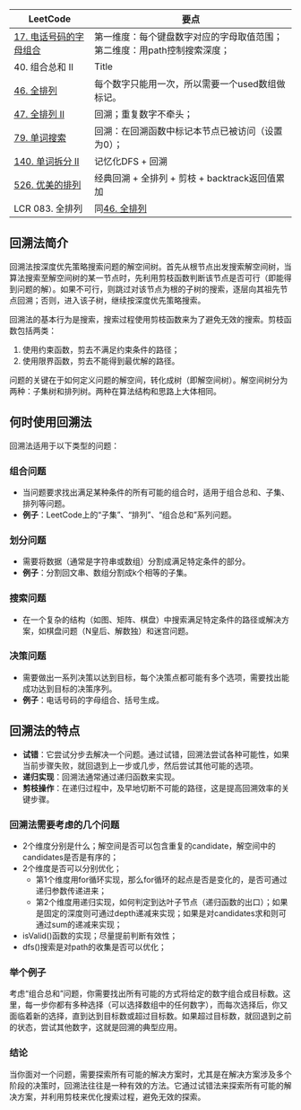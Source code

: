 | LeetCode | 要点 |
| ----------- | ----------- |
| [17. 电话号码的字母组合][github-leetcode-0017] |第一维度：每个键盘数字对应的字母取值范围；第二维度：用path控制搜索深度；|
| 40. 组合总和 II | Title |
|[46. 全排列][github-leetcode-0046]| 每个数字只能用一次，所以需要一个used数组做标记。 |
|[47. 全排列 II][github-leetcode-0047]|回溯；重复数字不牵头；|
|[79. 单词搜索][github-leetcode-0079]|回溯：在回溯函数中标记本节点已被访问（设置为0）；|
|[140. 单词拆分 II][github-leetcode-0140]|记忆化DFS + 回溯|
|[526. 优美的排列][github-leetcode-0526]|经典回溯 + 全排列 + 剪枝 + backtrack返回值累加|
| LCR 083. 全排列 | 同[46. 全排列][github-leetcode-0046] |

## 回溯法简介
回溯法按深度优先策略搜索问题的解空间树。首先从根节点出发搜索解空间树，当算法搜索至解空间树的某一节点时，先利用剪枝函数判断该节点是否可行（即能得到问题的解）。如果不可行，则跳过对该节点为根的子树的搜索，逐层向其祖先节点回溯；否则，进入该子树，继续按深度优先策略搜索。


回溯法的基本行为是搜索，搜索过程使用剪枝函数来为了避免无效的搜索。剪枝函数包括两类：
1. 使用约束函数，剪去不满足约束条件的路径；
2. 使用限界函数，剪去不能得到最优解的路径。


问题的关键在于如何定义问题的解空间，转化成树（即解空间树）。解空间树分为两种：子集树和排列树。两种在算法结构和思路上大体相同。

## 何时使用回溯法

回溯法适用于以下类型的问题：

### 组合问题
- 当问题要求找出满足某种条件的所有可能的组合时，适用于组合总和、子集、排列等问题。
- **例子**：LeetCode上的“子集”、“排列”、“组合总和”系列问题。

### 划分问题
- 需要将数据（通常是字符串或数组）分割成满足特定条件的部分。
- **例子**：分割回文串、数组分割成k个相等的子集。

### 搜索问题
- 在一个复杂的结构（如图、矩阵、棋盘）中搜索满足特定条件的路径或解决方案，如棋盘问题（N皇后、解数独）和迷宫问题。

### 决策问题
- 需要做出一系列决策以达到目标，每个决策点都可能有多个选项，需要找出能成功达到目标的决策序列。
- **例子**：电话号码的字母组合、括号生成。

## 回溯法的特点
- **试错**：它尝试分步去解决一个问题。通过试错，回溯法尝试各种可能性，如果当前步骤失败，就回退到上一步或几步，然后尝试其他可能的选项。
- **递归实现**：回溯法通常通过递归函数来实现。
- **剪枝操作**：在递归过程中，及早地切断不可能的路径，这是提高回溯效率的关键步骤。

### 回溯法需要考虑的几个问题
- 2个维度分别是什么；解空间是否可以包含重复的candidate，解空间中的candidates是否是有序的；
- 2个维度是否可以分别优化；
  - 第1个维度用for循环实现，那么for循环的起点是否是变化的，是否可通过递归参数传递进来；
  - 第2个维度用递归实现，如何判定到达叶子节点（递归函数的出口）；如果是固定的深度则可通过depth递减来实现；如果是对candidates求和则可通过sum的递减来实现；
- isValid()函数的实现；尽量提前判断有效性；
- dfs()搜索是对path的收集是否可以优化；

### 举个例子
考虑“组合总和”问题，你需要找出所有可能的方式将给定的数字组合成目标数。这里，每一步你都有多种选择（可以选择数组中的任何数字），而每次选择后，你又面临着新的选择，直到达到目标数或超过目标数。如果超过目标数，就回退到之前的状态，尝试其他数字，这就是回溯的典型应用。

### 结论
当你面对一个问题，需要探索所有可能的解决方案时，尤其是在解决方案涉及多个阶段的决策时，回溯法往往是一种有效的方法。它通过试错法来探索所有可能的解决方案，并利用剪枝来优化搜索过程，避免无效的探索。


[github-leetcode-0017]: ../../0017.%20Letter%20Combinations%20of%20a%20Phone%20Number/0017_letterCombinations.h
[github-leetcode-0046]: ../../0046.%20Permutations/0046_permute.h
[github-leetcode-0047]: ../../0047.%20Permutations%20II/0047_permuteUnique.h
[github-leetcode-0526]: ../../0526.%20Beautiful%20Arrangement/0526_countArrangement.h
[github-leetcode-0140]: ../../0140.%20Word%20Break%20II/0140_wordBreak.h
[github-leetcode-0079]: ../../0079.%20Word%20Search/0079_exist.h
